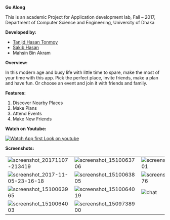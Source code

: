 **Go Along**

This is an academic Project for Application development lab, Fall – 2017, Department of Computer Science and Engineering, University of Dhaka

**Developed by:**

- [Tanjid Hasan Tonmoy](https://www.github.com/thtonmoy)
- [Sakib Hasan](https://github.com/Sakib2263)
- Mahsin Bin Akram

**Overview:**

In this modern age and busy life with little time to spare, make the most of your time with this app. Pick the perfect place, invite friends, make a plan and have fun. Or choose an event and join it with friends and family.

**Features:**

1. Discover Nearby Places
2. Make Plans
3. Attend Events
4. Make New Friends


**Watch on Youtube:**

[![Watch App first Look on youtube](http://img.youtube.com/vi/0Pp5lIdOEF4/0.jpg)](https://www.youtube.com/watch?v=0Pp5lIdOEF4)

**Screenshots:**

| | | | |
|-|-|-|-|
| ![screenshot_20171107-213419](https://user-images.githubusercontent.com/21177534/32502196-4b2e3bbc-c404-11e7-8802-2f2d28ab8b63.png) | ![screenshot_1510063706](https://user-images.githubusercontent.com/21177534/32497988-9304ee10-c3f8-11e7-8098-23a90f16bca5.png)  | ![screenshot_1510063801](https://user-images.githubusercontent.com/21177534/32497990-93820242-c3f8-11e7-93f3-14c7a5e85d4a.png)  |  ![screenshot_1510063834](https://user-images.githubusercontent.com/21177534/32497993-94329008-c3f8-11e7-8f51-195563658530.png) |
| ![screenshot_2017-11-05-23-16-18](https://user-images.githubusercontent.com/21177534/32502092-0bcd87ca-c404-11e7-90d3-51010c94e7da.png) |![screenshot_1510063805](https://user-images.githubusercontent.com/21177534/32497992-93e7241a-c3f8-11e7-82db-61c134d4e1a3.png)  | ![screenshot_1510063876](https://user-images.githubusercontent.com/21177534/32497994-947cfe40-c3f8-11e7-8c14-359bd1de8106.png) | ![screenshot_1510063778](https://user-images.githubusercontent.com/21177534/32497989-9344be28-c3f8-11e7-879f-cd35d39a50a2.png)
 |![screenshot_1510063965](https://user-images.githubusercontent.com/21177534/32497995-94d1b4a8-c3f8-11e7-8ad3-1079f6457bc2.png) | ![screenshot_1510064019](https://user-images.githubusercontent.com/21177534/32497985-92671b2c-c3f8-11e7-9098-498abe1698bf.png) | ![chat](https://user-images.githubusercontent.com/21177534/32502086-04868052-c404-11e7-9e55-ee71585951e6.png) | ![screenshot_1510063993](https://user-images.githubusercontent.com/21177534/32497996-95153a98-c3f8-11e7-8ef4-283410e8ed7c.png)
 | ![screenshot_1510064003](https://user-images.githubusercontent.com/21177534/32497984-91d1fcd6-c3f8-11e7-9ce1-2ed54661ffca.png) | ![screenshot_1509738900](https://user-images.githubusercontent.com/21177534/32497986-92ae4024-c3f8-11e7-80e7-60ba251766ba.png) |
